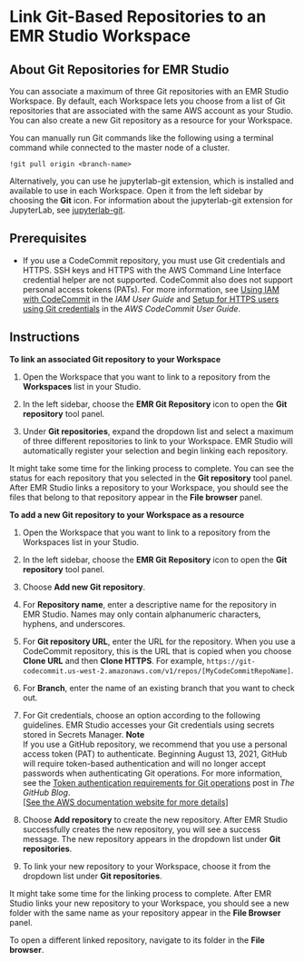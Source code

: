 # Link Git\-Based Repositories to an EMR Studio Workspace<a name="emr-studio-git-repo"></a>

## About Git Repositories for EMR Studio<a name="emr-studio-git-repo-about"></a>

You can associate a maximum of three Git repositories with an EMR Studio Workspace\. By default, each Workspace lets you choose from a list of Git repositories that are associated with the same AWS account as your Studio\. You can also create a new Git repository as a resource for your Workspace\.

You can manually run Git commands like the following using a terminal command while connected to the master node of a cluster\. 

```
!git pull origin <branch-name>
```

Alternatively, you can use he jupyterlab\-git extension, which is installed and available to use in each Workspace\. Open it from the left sidebar by choosing the **Git** icon\. For information about the jupyterlab\-git extension for JupyterLab, see [jupyterlab\-git](https://github.com/jupyterlab/jupyterlab-git)\.

## Prerequisites<a name="emr-studio-git-prereqs"></a>
+ If you use a CodeCommit repository, you must use Git credentials and HTTPS\. SSH keys and HTTPS with the AWS Command Line Interface credential helper are not supported\. CodeCommit also does not support personal access tokens \(PATs\)\. For more information, see [Using IAM with CodeCommit](https://docs.aws.amazon.com/IAM/latest/UserGuide/id_credentials_ssh-keys.html) in the *IAM User Guide* and [Setup for HTTPS users using Git credentials](https://docs.aws.amazon.com/codecommit/latest/userguide/setting-up-gc.html) in the *AWS CodeCommit User Guide*\.

## Instructions<a name="emr-studio-link-git-repo"></a>

**To link an associated Git repository to your Workspace**

1. Open the Workspace that you want to link to a repository from the **Workspaces** list in your Studio\.

1. In the left sidebar, choose the **EMR Git Repository** icon to open the **Git repository** tool panel\.

1. Under **Git repositories**, expand the dropdown list and select a maximum of three different repositories to link to your Workspace\. EMR Studio will automatically register your selection and begin linking each repository\. 

It might take some time for the linking process to complete\. You can see the status for each repository that you selected in the **Git repository** tool panel\. After EMR Studio links a repository to your Workspace, you should see the files that belong to that repository appear in the **File browser** panel\.

**To add a new Git repository to your Workspace as a resource**

1. Open the Workspace that you want to link to a repository from the Workspaces list in your Studio\.

1. In the left sidebar, choose the **EMR Git Repository** icon to open the **Git repository** tool panel\.

1. Choose **Add new Git repository**\.

1. For **Repository name**, enter a descriptive name for the repository in EMR Studio\. Names may only contain alphanumeric characters, hyphens, and underscores\.

1. For **Git repository URL**, enter the URL for the repository\. When you use a CodeCommit repository, this is the URL that is copied when you choose **Clone URL** and then **Clone HTTPS**\. For example, `https://git-codecommit.us-west-2.amazonaws.com/v1/repos/[MyCodeCommitRepoName]`\.

1. For **Branch**, enter the name of an existing branch that you want to check out\.

1. For Git credentials, choose an option according to the following guidelines\. EMR Studio accesses your Git credentials using secrets stored in Secrets Manager\.
**Note**  
If you use a GitHub repository, we recommend that you use a personal access token \(PAT\) to authenticate\. Beginning August 13, 2021, GitHub will require token\-based authentication and will no longer accept passwords when authenticating Git operations\. For more information, see the [Token authentication requirements for Git operations](https://github.blog/2020-12-15-token-authentication-requirements-for-git-operations/) post in *The GitHub Blog*\.    
[\[See the AWS documentation website for more details\]](http://docs.aws.amazon.com/emr/latest/ManagementGuide/emr-studio-git-repo.html)

1. Choose **Add repository** to create the new repository\. After EMR Studio successfully creates the new repository, you will see a success message\. The new repository appears in the dropdown list under **Git repositories**\.

1. To link your new repository to your Workspace, choose it from the dropdown list under **Git repositories**\.

It might take some time for the linking process to complete\. After EMR Studio links your new repository to your Workspace, you should see a new folder with the same name as your repository appear in the **File Browser** panel\.

To open a different linked repository, navigate to its folder in the **File browser**\. 